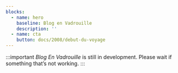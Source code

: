 ```yaml
---
blocks:
  - name: hero
    baseline: Blog en Vadrouille
    description: ''
  - name: cta
    button: docs/2008/debut-du-voyage
---
```

:::important
_Blog En Vadrouille_ is still in development. Please wait if something that’s not working.
:::

